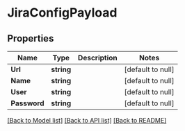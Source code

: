 # JiraConfigPayload

## Properties
Name | Type | Description | Notes
------------ | ------------- | ------------- | -------------
**Url** | **string** |  | [default to null]
**Name** | **string** |  | [default to null]
**User** | **string** |  | [default to null]
**Password** | **string** |  | [default to null]

[[Back to Model list]](../README.md#documentation-for-models) [[Back to API list]](../README.md#documentation-for-api-endpoints) [[Back to README]](../README.md)


